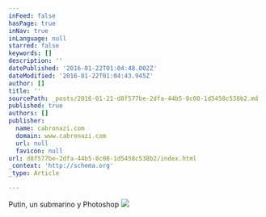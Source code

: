 ```yaml
---
inFeed: false
hasPage: true
inNav: true
inLanguage: null
starred: false
keywords: []
description: ''
datePublished: '2016-01-22T01:04:48.002Z'
dateModified: '2016-01-22T01:04:43.945Z'
author: []
title: ''
sourcePath: _posts/2016-01-21-d8f577be-2dfa-44b5-8c08-1d5458c538b2.md
published: true
authors: []
publisher:
  name: cabronazi.com
  domain: www.cabronazi.com
  url: null
  favicon: null
url: d8f577be-2dfa-44b5-8c08-1d5458c538b2/index.html
_context: 'http://schema.org'
_type: Article

---
```

Putin, un submarino y Photoshop
![](http://www.cabronazi.com/king-include/uploads/xice-7427590326.jpg)